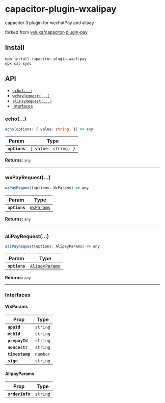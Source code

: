 # capacitor-plugin-wxalipay

capacitor 3 plugin for wechatPay and alipay

forked from [veluxa/capacitor-plugin-pay](https://github.com/veluxa/capacitor-plugin-pay)

## Install

```bash
npm install capacitor-plugin-wxalipay
npx cap sync
```

## API

<docgen-index>

* [`echo(...)`](#echo)
* [`wxPayRequest(...)`](#wxpayrequest)
* [`aliPayRequest(...)`](#alipayrequest)
* [Interfaces](#interfaces)

</docgen-index>

<docgen-api>
<!--Update the source file JSDoc comments and rerun docgen to update the docs below-->

### echo(...)

```typescript
echo(options: { value: string; }) => any
```

| Param         | Type                            |
| ------------- | ------------------------------- |
| **`options`** | <code>{ value: string; }</code> |

**Returns:** <code>any</code>

--------------------


### wxPayRequest(...)

```typescript
wxPayRequest(options: WxParams) => any
```

| Param         | Type                                          |
| ------------- | --------------------------------------------- |
| **`options`** | <code><a href="#wxparams">WxParams</a></code> |

**Returns:** <code>any</code>

--------------------


### aliPayRequest(...)

```typescript
aliPayRequest(options: AlipayParams) => any
```

| Param         | Type                                                  |
| ------------- | ----------------------------------------------------- |
| **`options`** | <code><a href="#alipayparams">AlipayParams</a></code> |

**Returns:** <code>any</code>

--------------------


### Interfaces


#### WxParams

| Prop            | Type                |
| --------------- | ------------------- |
| **`appId`**     | <code>string</code> |
| **`mchId`**     | <code>string</code> |
| **`prepayId`**  | <code>string</code> |
| **`noncestr`**  | <code>string</code> |
| **`timestamp`** | <code>number</code> |
| **`sign`**      | <code>string</code> |


#### AlipayParams

| Prop            | Type                |
| --------------- | ------------------- |
| **`orderInfo`** | <code>string</code> |

</docgen-api>
